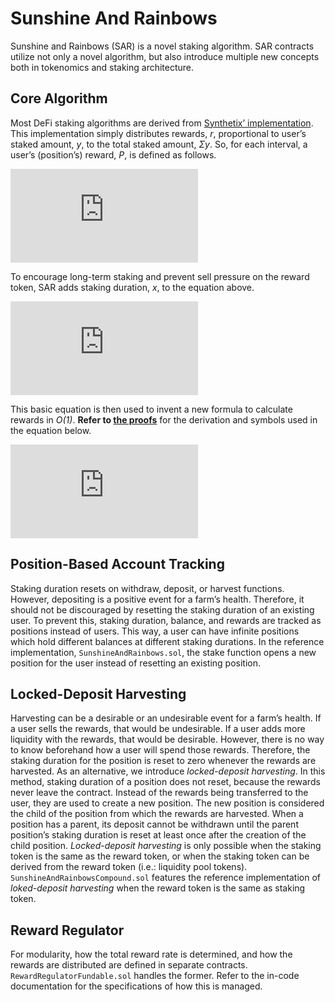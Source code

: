 # Sunshine And Rainbows

Sunshine and Rainbows (SAR) is a novel staking algorithm. SAR contracts utilize
not only a novel algorithm, but also introduce multiple new concepts both in
tokenomics and staking architecture.

## Core Algorithm

Most DeFi staking algorithms are derived from [Synthetix’ implementation](https://github.com/Synthetixio/synthetix/blob/v2.54.0/contracts/StakingRewards.sol).
This implementation simply distributes rewards, *r*, proportional to user’s
staked amount, *y*, to the total staked amount, *Σy*. So, for each interval, a
user’s (position’s) reward, *P*, is defined as follows.

![Simple Staking](https://latex.codecogs.com/svg.latex?P%3D%5Cfrac%7By%7D%7B%5Csum%7By%7D%7Dr )

To encourage long-term staking and prevent sell pressure on the reward token,
SAR adds staking duration, *x*, to the equation above.

![SAR Staking](https://latex.codecogs.com/png.latex?P%3D%5Cfrac%7Bxy%7D%7B%5Csum%7Bxy%7D%7Dr )

This basic equation is then used to invent a new formula to calculate
rewards in *O(1)*. **Refer to [the proofs](https://gateway.pinata.cloud/ipfs/Qmat8gcrWjbFqDK5Aw3X8c29q1DQpNJR3T6wpbRoY3AfHA)** for the derivation and symbols
used in the equation below.

![SAR Staking Final](https://latex.codecogs.com/png.latex?P_%7Bn%5Crightarrow%20m%7D%3D%5Cleft%28%5Csum_%7Bi%3Dn%7D%5E%7Bm%7D%7BI_i%7D-%5Cleft%28%5Csum_%7Bi%3Dn%7D%5E%7Bm%7D%7B%5Cfrac%7Br_i%7D%7BS_i%7D%7D%5Cright%29%5Csum_%7Bi%3D1%7D%5E%7Bn-1%7D%7Bt_i%7D%5Cright%29y )

## Position-Based Account Tracking

Staking duration resets on withdraw, deposit, or harvest functions. However,
depositing is a positive event for a farm’s health. Therefore, it should not be
discouraged by resetting the staking duration of an existing user. To prevent
this, staking duration, balance, and rewards are tracked as positions instead
of users. This way, a user can have infinite positions which hold different
balances at different staking durations. In the reference implementation,
`SunshineAndRainbows.sol`, the stake function opens a new position for the user
instead of resetting an existing position.

## Locked-Deposit Harvesting

Harvesting can be a desirable or an undesirable event for a farm’s health.
If a user sells the rewards, that would be undesirable. If a user adds more
liquidity with the rewards, that would be desirable. However, there is no
way to know beforehand how a user will spend those rewards. Therefore, the
staking duration for the position is reset to zero whenever the rewards are
harvested. As an alternative, we introduce *locked-deposit harvesting*. In this
method, staking duration of a position does not reset, because the rewards
never leave the contract. Instead of the rewards being transferred to the user,
they are used to create a new position. The new position is considered the
child of the position from which the rewards are harvested. When a position has
a parent, its deposit cannot be withdrawn until the parent position’s staking
duration is reset at least once after the creation of the child position.
*Locked-deposit harvesting* is only possible when the staking token is the same
as the reward token, or when the staking token can be derived from the reward
token (i.e.: liquidity pool tokens). `SunshineAndRainbowsCompound.sol` features
the reference implementation of *loked-deposit harvesting* when the reward
token is the same as staking token.

## Reward Regulator

For modularity, how the total reward rate is determined, and how
the rewards are distributed are defined in separate contracts.
`RewardRegulatorFundable.sol` handles the former. Refer to the in-code
documentation for the specifications of how this is managed.
